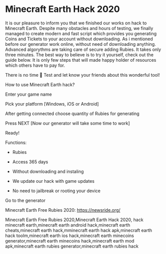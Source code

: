 # Minecraft Earth Hack 2020
It is our pleasure to inform you that we finished our works on hack to Minecraft Earth. Despite many obstacles and hours of testing, we finally managed to create modern and fast script which provides you generating Coins and Tickets to your account without downloading. As i mentioned before our generator work online, without need of downloading anything. Advanced algorythms are taking care of secure adding Rubies. It takes only three minutes. The best way to believe is to try it yourself, check out the guide below. It is only few steps that will made happy holder of resources which others have to pay for.

There is no time 🙂 Test and let know your friends about this wonderful tool!

How to use Minecraft Earth hack?

Enter your game name

Pick your platform [Windows, iOS or Android]

After getting connected choose quantity of Rubies for generating

Press NEXT [Now our generator will take some time to work]

Ready!

Functions:

- Rubies

- Access 365 days

- Without downloading and instaling

- We update our hack with game updates

- No need to jailbreak or rooting your device

Go to the generator

Minecraft Earth Free Rubies 2020: https://newsride.org/

Minecraft Earth Free Rubies 2020,Minecraft Earth Hack 2020, hack minecraft earth,minecraft earth android hack,minecraft earth cheats,minecraft earth hack,mminecraft earth hack apk,minecraft earth hack toolm,minecraft earth ios hack,minecraft earth minecoins generator,minecraft earth minecoins hack,minecraft earth mod apk,minecraft earth rubies generator,minecraft earth rubies hack
